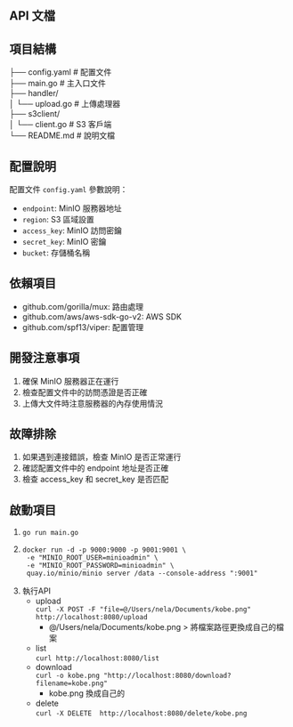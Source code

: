 
## API 文檔

## 項目結構

├── config.yaml # 配置文件  
├── main.go # 主入口文件  
├── handler/  
│ └── upload.go # 上傳處理器  
├── s3client/  
│ └── client.go # S3 客戶端  
└── README.md # 說明文檔

## 配置說明

配置文件 `config.yaml` 參數說明：

- `endpoint`: MinIO 服務器地址
- `region`: S3 區域設置
- `access_key`: MinIO 訪問密鑰
- `secret_key`: MinIO 密鑰
- `bucket`: 存儲桶名稱

## 依賴項目

- github.com/gorilla/mux: 路由處理
- github.com/aws/aws-sdk-go-v2: AWS SDK
- github.com/spf13/viper: 配置管理

## 開發注意事項

1. 確保 MinIO 服務器正在運行
2. 檢查配置文件中的訪問憑證是否正確
3. 上傳大文件時注意服務器的內存使用情況

## 故障排除

1. 如果遇到連接錯誤，檢查 MinIO 是否正常運行
2. 確認配置文件中的 endpoint 地址是否正確
3. 檢查 access_key 和 secret_key 是否匹配

## 啟動項目
1. `go run main.go`
2. ```
   docker run -d -p 9000:9000 -p 9001:9001 \
    -e "MINIO_ROOT_USER=minioadmin" \
    -e "MINIO_ROOT_PASSWORD=minioadmin" \
    quay.io/minio/minio server /data --console-address ":9001"
    ```
3. 執行API  
    - upload  
        `curl -X POST -F "file=@/Users/nela/Documents/kobe.png" http://localhost:8080/upload`  
      - @/Users/nela/Documents/kobe.png > 將檔案路徑更換成自己的檔案
    - list  
     `curl http://localhost:8080/list`  
    - download  
     `curl -o kobe.png "http://localhost:8080/download?filename=kobe.png"`
      - kobe.png 換成自己的
    - delete  
     `curl -X DELETE  http://localhost:8080/delete/kobe.png  `
